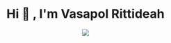 <h1 align="center">
  Hi 👋 , I'm Vasapol Rittideah
</h1>

<div align="center">
  <a href="https://discord.com/users/281424193139113985">
    <img src="https://lanyard.kyrie25.me/api/281424193139113985?theme=dark&idleMessage=I'm%20probably%20doing%20something%20else!" />
  </a>
</div>

<!--
**vasapolrittideah/vasapolrittideah** is a ✨ _special_ ✨ repository because its `README.md` (this file) appears on your GitHub profile.

Here are some ideas to get you started:

- 🔭 I’m currently working on ...
- 🌱 I’m currently learning ...
- 👯 I’m looking to collaborate on ...
- 🤔 I’m looking for help with ...
- 💬 Ask me about ...
- 📫 How to reach me: ...
- 😄 Pronouns: ...
- ⚡ Fun fact: ...
-->
